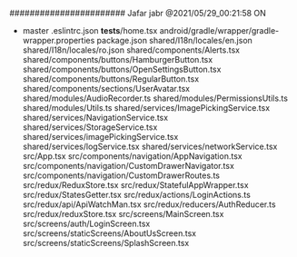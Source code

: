 #######################
Jafar jabr
@2021/05/29_00:21:58
ON
* master
.eslintrc.json
__tests__/home.tsx
android/gradle/wrapper/gradle-wrapper.properties
package.json
shared/I18n/locales/en.json
shared/I18n/locales/ro.json
shared/components/Alerts.tsx
shared/components/buttons/HamburgerButton.tsx
shared/components/buttons/OpenSettingsButton.tsx
shared/components/buttons/RegularButton.tsx
shared/components/sections/UserAvatar.tsx
shared/modules/AudioRecorder.ts
shared/modules/PermissionsUtils.ts
shared/modules/Utils.ts
shared/services/ImagePickingService.tsx
shared/services/NavigationService.tsx
shared/services/StorageService.tsx
shared/services/imagePickingService.tsx
shared/services/logService.tsx
shared/services/networkService.tsx
src/App.tsx
src/components/navigation/AppNavigation.tsx
src/components/navigation/CustomDrawerNavigator.tsx
src/components/navigation/CustomDrawerRoutes.ts
src/redux/ReduxStore.tsx
src/redux/StatefulAppWrapper.tsx
src/redux/StatesGetter.tsx
src/redux/actions/LoginActions.ts
src/redux/api/ApiWatchMan.tsx
src/redux/reducers/AuthReducer.ts
src/redux/reduxStore.tsx
src/screens/MainScreen.tsx
src/screens/auth/LoginScreen.tsx
src/screens/staticScreens/AboutUsScreen.tsx
src/screens/staticScreens/SplashScreen.tsx
